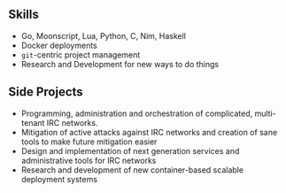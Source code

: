 Skills
------

- Go, Moonscript, Lua, Python, C, Nim, Haskell
- Docker deployments
- `git`-centric project management
- Research and Development for new ways to do things

Side Projects
-------------

- Programming, administration and orchestration of complicated, multi-tenant
IRC networks.
- Mitigation of active attacks against IRC networks and creation of sane tools
to make future mitigation easier
- Design and implementation of next generation services and administrative
tools for IRC networks
- Research and development of new container-based scalable deployment systems
